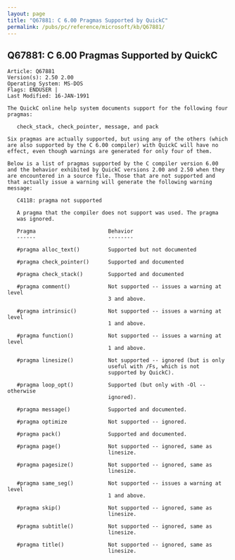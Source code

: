 ```yaml
---
layout: page
title: "Q67881: C 6.00 Pragmas Supported by QuickC"
permalink: /pubs/pc/reference/microsoft/kb/Q67881/
---
```


## Q67881: C 6.00 Pragmas Supported by QuickC

	Article: Q67881
	Version(s): 2.50 2.00
	Operating System: MS-DOS
	Flags: ENDUSER |
	Last Modified: 16-JAN-1991
	
	The QuickC online help system documents support for the following four
	pragmas:
	
	   check_stack, check_pointer, message, and pack
	
	Six pragmas are actually supported, but using any of the others (which
	are also supported by the C 6.00 compiler) with QuickC will have no
	effect, even though warnings are generated for only four of them.
	
	Below is a list of pragmas supported by the C compiler version 6.00
	and the behavior exhibited by QuickC versions 2.00 and 2.50 when they
	are encountered in a source file. Those that are not supported and
	that actually issue a warning will generate the following warning
	message:
	
	   C4118: pragma not supported
	
	   A pragma that the compiler does not support was used. The pragma
	   was ignored.
	
	   Pragma                       Behavior
	   ------                       --------
	
	   #pragma alloc_text()         Supported but not documented
	
	   #pragma check_pointer()      Supported and documented
	
	   #pragma check_stack()        Supported and documented
	
	   #pragma comment()            Not supported -- issues a warning at level
	                                3 and above.
	
	   #pragma intrinsic()          Not supported -- issues a warning at level
	                                1 and above.
	
	   #pragma function()           Not supported -- issues a warning at level
	                                1 and above.
	
	   #pragma linesize()           Not supported -- ignored (but is only
	                                useful with /Fs, which is not
	                                supported by QuickC).
	
	   #pragma loop_opt()           Supported (but only with -Ol -- otherwise
	                                ignored).
	
	   #pragma message()            Supported and documented.
	
	   #pragma optimize             Not supported -- ignored.
	
	   #pragma pack()               Supported and documented.
	
	   #pragma page()               Not supported -- ignored, same as
	                                linesize.
	
	   #pragma pagesize()           Not supported -- ignored, same as
	                                linesize.
	
	   #pragma same_seg()           Not supported -- issues a warning at level
	                                1 and above.
	
	   #pragma skip()               Not supported -- ignored, same as
	                                linesize.
	
	   #pragma subtitle()           Not supported -- ignored, same as
	                                linesize.
	
	   #pragma title()              Not supported -- ignored, same as
	                                linesize.
